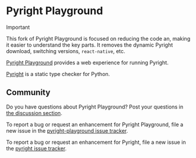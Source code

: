 # Pyright Playground

> [!IMPORTANT]
> This fork of Pyright Playground is focused on reducing the code an, making it easier to understand the key parts.
> It removes the dynamic Pyright download, switching versions, `react-native`, etc.

[Pyright Playground](https://pyright-play.net) provides a web experience for running Pyright.

[Pyright](https://github.com/Microsoft/pyright) is a static type checker for Python.

## Community

Do you have questions about Pyright Playground? Post your questions in [the discussion section](https://github.com/erictraut/pyright-playground/discussions).

To report a bug or request an enhancement for Pyright Playground, file a new issue in the [pyright-playground issue tracker](https://github.com/erictraut/pyright-playground/issues).

To report a bug or request an enhancement for Pyright, file a new issue in the [pyright issue tracker](https://github.com/microsoft/pyright/issues).
